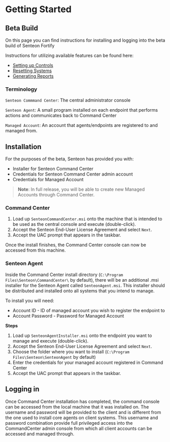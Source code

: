 # Getting Started 
## Beta Build

On this page you can find instructions for installing and logging into the beta build of Senteon Fortify

Instructions for utilizing available features can be found here:
  - [Setting up Controls](controls.md)
  - [Resetting Systems](resetting.md)
  - [Generating Reports](reports.md)

### Terminology

`Senteon Commmand Center`: The central administrator console

`Senteon Agent`: A small program installed on each endpoint that performs actions and communicates back to Command Center

`Managed Account`: An account that agents/endpoints are registered to and managed from.


## Installation

For the purposes of the beta, Senteon has provided you with:
- Installer for Senteon Command Center
- Credentials for Senteon Command Center admin account
- Credentials for Managed Account

> **Note**: In full release, you will be able to create new Managed Accounts through Command Center. 

### Command Center

1. Load up `SenteonCommandCenter.msi` onto the machine that is intended to be used as the central console and execute (double-click). 
2. Accept the Senteon End-User License Agreement and select `Next`.
3. Accept the UAC prompt that appears in the taskbar.

Once the install finishes, the Command Center console can now be accessed from this machine. 

### Senteon Agent

Inside the Command Center install directory (`C:\Program Files\Senteon\CommandCenter\` by default), there will be an additional .msi installer for the Senteon Agent called `SenteonAgent.msi`. This installer should be distributed and installed onto all systems that you intend to manage. 

To install you will need:
- Account ID - ID of managed account you wish to register the endpoint to
- Account Password - Password for Managed Account

**Steps**
1. Load up `SenteonAgentInstaller.msi` onto the endpoint you want to manage and execute (double-click). 
2. Accept the Senteon End-User License Agreement and select `Next`.
3. Choose the folder where you want to install (`C:\Program Files\Senteon\SenteonAgent` by default)
4. Enter the credentials for your managed account registered in Command Center
5. Accept the UAC prompt that appears in the taskbar.

## Logging in
Once Command Center installation has completed, the command console can be accessed from the local machine that it was installed on. 
The username and password will be provided to the client and is different from the one used to install core agents on client systems. This username and password combination provide full privileged access into the CommandCenter admin console from which all client accounts can be accessed and managed through. 
